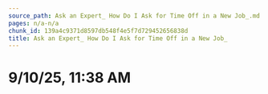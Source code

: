 ```yaml
---
source_path: Ask an Expert_ How Do I Ask for Time Off in a New Job_.md
pages: n/a-n/a
chunk_id: 139a4c9371d8597db548f4e5f7d729452656838d
title: Ask an Expert_ How Do I Ask for Time Off in a New Job_
---
```

# 9/10/25, 11:38 AM
